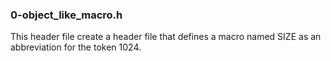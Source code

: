 ### 0-object_like_macro.h
This header file create a header file that defines a macro named SIZE as an abbreviation for the token 1024.
